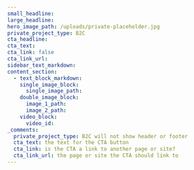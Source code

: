 ```yaml
---
small_headline:
large_headline:
hero_image_path: /uploads/private-placeholder.jpg
private_project_type: B2C
cta_headline:
cta_text:
cta_link: false
cta_link_url:
sidebar_text_markdown:
content_section:
  - text_block_markdown:
    single_image_block:
      single_image_path:
    double_image_block:
      image_1_path:
      image_2_path:
    video_block:
      video_id:
_comments:
  private_project_type: B2C will not show header or footer
  cta_text: the text for the CTA button
  cta_link: is the CTA a link to another page or site?
  cta_link_url: the page or site the CTA should link to
---
```

